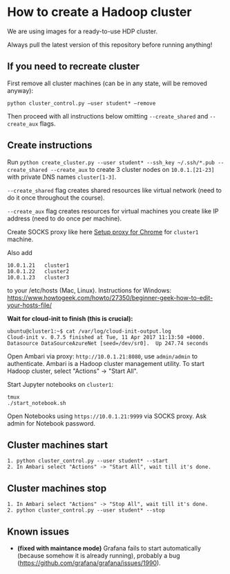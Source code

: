 # How to create a Hadoop cluster

We are using images for a ready-to-use HDP cluster.

Always pull the latest version of this repository before running anything!

## If you need to recreate cluster

First remove all cluster machines (can be in any state, will be removed anyway):
```
python cluster_control.py —user student* —remove
```

Then proceed with all instructions below omitting `--create_shared` and `--create_aux` flags.

## Create instructions
Run `python create_cluster.py --user student* --ssh_key ~/.ssh/*.pub
--create_shared --create_aux` to create 3 cluster nodes on `10.0.1.[21-23]`
with private DNS names `cluster[1-3]`.

`--create_shared` flag creates shared resources like virtual network (need to do it once throughout the course).

`--create_aux` flag creates resources for virtual machines you create like IP address (need to do once per machine).

Create SOCKS proxy like here [Setup proxy for Chrome](SETUP_PROXY.md) for `cluster1` machine.

Also add
```
10.0.1.21	cluster1
10.0.1.22	cluster2
10.0.1.23	cluster3
```
to your /etc/hosts (Mac, Linux).
Instructions for Windows: https://www.howtogeek.com/howto/27350/beginner-geek-how-to-edit-your-hosts-file/

**Wait for cloud-init to finish (this is crucial):**
```
ubuntu@cluster1:~$ cat /var/log/cloud-init-output.log
Cloud-init v. 0.7.5 finished at Tue, 11 Apr 2017 11:13:50 +0000. Datasource DataSourceAzureNet [seed=/dev/sr0].  Up 247.74 seconds
```

Open Ambari via proxy: `http://10.0.1.21:8080`, 
use `admin/admin` to authenticate.
Ambari is a Hadoop cluster management utility.
To start Hadoop cluster, select "Actions" -> "Start All".

Start Jupyter notebooks on `cluster1`:
```
tmux
./start_notebook.sh
```

Open Notebooks using `https://10.0.1.21:9999` via SOCKS proxy.
Ask admin for Notebook password.

## Cluster machines start
```
1. python cluster_control.py --user student* --start
2. In Ambari select "Actions" -> "Start All", wait till it's done.
```

## Cluster machines stop
```
1. In Ambari select "Actions" -> "Stop All", wait till it's done.
2. python cluster_control.py --user student* --stop
```

## Known issues
* **(fixed with maintance mode)** Grafana fails to start automatically (because somehow it is already running),
probably a bug (https://github.com/grafana/grafana/issues/1990).
